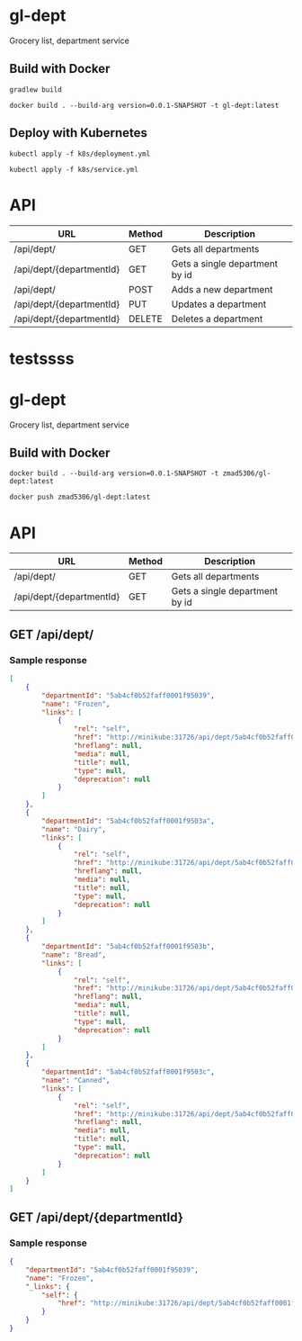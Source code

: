 # gl-dept
Grocery list, department service

## Build with Docker

`gradlew build`

`docker build . --build-arg version=0.0.1-SNAPSHOT -t gl-dept:latest`

## Deploy with Kubernetes

`kubectl apply -f k8s/deployment.yml`

`kubectl apply -f k8s/service.yml`

# API

| URL                      | Method | Description                     |
| ------------------------ | ------ | --------------------------------|
| /api/dept/               |GET     | Gets all departments            |
| /api/dept/{departmentId} |GET     | Gets a single department by id  |
| /api/dept/               |POST    | Adds a new department           |
| /api/dept/{departmentId} |PUT     | Updates a department            |
| /api/dept/{departmentId} |DELETE  | Deletes a department            |

testssss
=======
# gl-dept
Grocery list, department service

## Build with Docker

`docker build . --build-arg version=0.0.1-SNAPSHOT -t zmad5306/gl-dept:latest`

`docker push zmad5306/gl-dept:latest`

# API

| URL                      | Method | Description                     |
| ------------------------ | ------ | --------------------------------|
| /api/dept/               |GET     | Gets all departments            |
| /api/dept/{departmentId} |GET     | Gets a single department by id  |

## GET /api/dept/

### Sample response

```json
[
    {
        "departmentId": "5ab4cf0b52faff0001f95039",
        "name": "Frozen",
        "links": [
            {
                "rel": "self",
                "href": "http://minikube:31726/api/dept/5ab4cf0b52faff0001f95039",
                "hreflang": null,
                "media": null,
                "title": null,
                "type": null,
                "deprecation": null
            }
        ]
    },
    {
        "departmentId": "5ab4cf0b52faff0001f9503a",
        "name": "Dairy",
        "links": [
            {
                "rel": "self",
                "href": "http://minikube:31726/api/dept/5ab4cf0b52faff0001f9503a",
                "hreflang": null,
                "media": null,
                "title": null,
                "type": null,
                "deprecation": null
            }
        ]
    },
    {
        "departmentId": "5ab4cf0b52faff0001f9503b",
        "name": "Bread",
        "links": [
            {
                "rel": "self",
                "href": "http://minikube:31726/api/dept/5ab4cf0b52faff0001f9503b",
                "hreflang": null,
                "media": null,
                "title": null,
                "type": null,
                "deprecation": null
            }
        ]
    },
    {
        "departmentId": "5ab4cf0b52faff0001f9503c",
        "name": "Canned",
        "links": [
            {
                "rel": "self",
                "href": "http://minikube:31726/api/dept/5ab4cf0b52faff0001f9503c",
                "hreflang": null,
                "media": null,
                "title": null,
                "type": null,
                "deprecation": null
            }
        ]
    }
]
```

## GET /api/dept/{departmentId}

### Sample response

```json
{
    "departmentId": "5ab4cf0b52faff0001f95039",
    "name": "Frozen",
    "_links": {
        "self": {
            "href": "http://minikube:31726/api/dept/5ab4cf0b52faff0001f95039"
        }
    }
}
```
